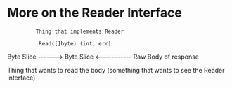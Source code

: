 # More on the Reader Interface

             Thing that implements Reader

              Read([]byte) (int, err)

Byte Slice ------> Byte Slice <---------- Raw Body of response

Thing that wants to read the body (something that wants to see the Reader interface)
